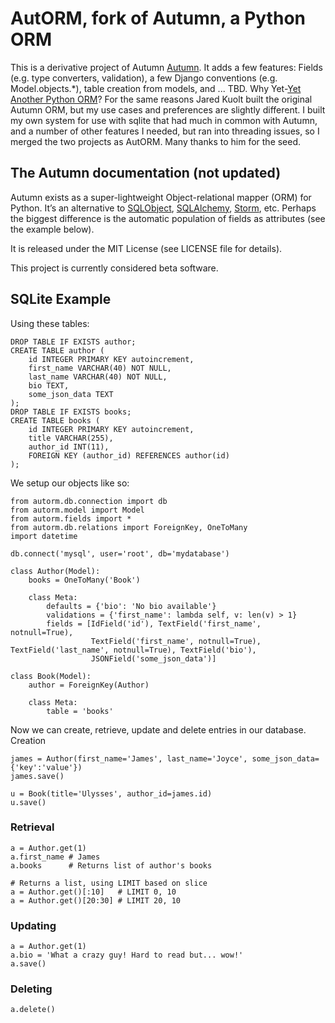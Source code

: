 # AutORM, fork of Autumn, a Python ORM

This is a derivative project of Autumn [Autumn](http://github.com/JaredKuolt/autumn/tree).  It adds a few features: Fields (e.g. type converters, validation), a few Django conventions (e.g. Model.objects.*), table creation from models, and ... TBD. Why Yet-[Yet Another Python ORM](http://superjared.com/entry/yet-another-python-orm/)? For the same reasons Jared Kuolt built the original Autumn ORM, but my use cases and preferences are slightly different.  I built my own system for use with sqlite that had much in common with Autumn, and a number of other features I needed, but ran into threading issues, so I merged the two projects as AutORM. Many thanks to him for the seed.

## The Autumn documentation (not updated)

Autumn exists as a super-lightweight Object-relational mapper (ORM) for Python. 
It’s an alternative to [SQLObject](http://www.sqlobject.org/), 
[SQLAlchemy](http://www.sqlalchemy.org/), [Storm](https://storm.canonical.com/),
etc. Perhaps the biggest difference is the automatic population of fields as 
attributes (see the example below).

It is released under the MIT License (see LICENSE file for details).

This project is currently considered beta software.

## SQLite Example

Using these tables:

    DROP TABLE IF EXISTS author;
    CREATE TABLE author (
        id INTEGER PRIMARY KEY autoincrement,
        first_name VARCHAR(40) NOT NULL,
        last_name VARCHAR(40) NOT NULL,
        bio TEXT,
        some_json_data TEXT
    );
    DROP TABLE IF EXISTS books;
    CREATE TABLE books (
        id INTEGER PRIMARY KEY autoincrement,
        title VARCHAR(255),
        author_id INT(11),
        FOREIGN KEY (author_id) REFERENCES author(id)
    );

We setup our objects like so:

    from autorm.db.connection import db
    from autorm.model import Model
    from autorm.fields import *
    from autorm.db.relations import ForeignKey, OneToMany
    import datetime

    db.connect('mysql', user='root', db='mydatabase')

    class Author(Model):
        books = OneToMany('Book')

        class Meta:
            defaults = {'bio': 'No bio available'}
            validations = {'first_name': lambda self, v: len(v) > 1}
			fields = [IdField('id'), TextField('first_name', notnull=True), 
			          TextField('first_name', notnull=True), TextField('last_name', notnull=True), TextField('bio'),
            		  JSONField('some_json_data')]

    class Book(Model):
        author = ForeignKey(Author)

        class Meta:
            table = 'books'

Now we can create, retrieve, update and delete entries in our database.
Creation

    james = Author(first_name='James', last_name='Joyce', some_json_data={'key':'value'})
    james.save()

    u = Book(title='Ulysses', author_id=james.id)
    u.save()

### Retrieval

    a = Author.get(1)
    a.first_name # James
    a.books      # Returns list of author's books

    # Returns a list, using LIMIT based on slice
    a = Author.get()[:10]   # LIMIT 0, 10
    a = Author.get()[20:30] # LIMIT 20, 10

### Updating

    a = Author.get(1)
    a.bio = 'What a crazy guy! Hard to read but... wow!'
    a.save()

### Deleting

    a.delete()
